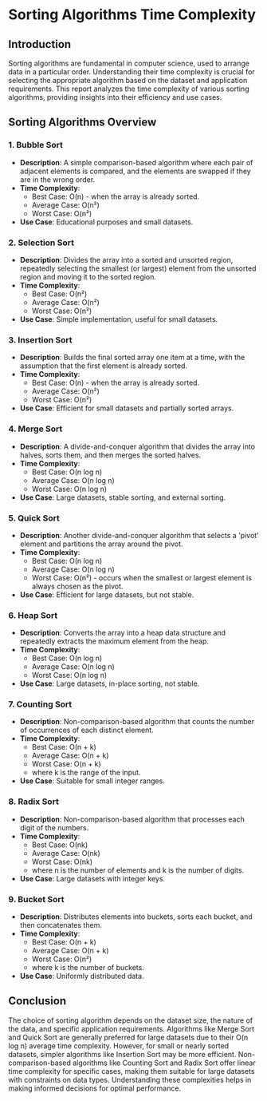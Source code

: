 # Sorting Algorithms Time Complexity

## Introduction
Sorting algorithms are fundamental in computer science, used to arrange data in a particular order. Understanding their time complexity is crucial for selecting the appropriate algorithm based on the dataset and application requirements. This report analyzes the time complexity of various sorting algorithms, providing insights into their efficiency and use cases.

## Sorting Algorithms Overview

### 1. Bubble Sort
- **Description**: A simple comparison-based algorithm where each pair of adjacent elements is compared, and the elements are swapped if they are in the wrong order.
- **Time Complexity**:
  - Best Case: O(n) - when the array is already sorted.
  - Average Case: O(n²)
  - Worst Case: O(n²)
- **Use Case**: Educational purposes and small datasets.

### 2. Selection Sort
- **Description**: Divides the array into a sorted and unsorted region, repeatedly selecting the smallest (or largest) element from the unsorted region and moving it to the sorted region.
- **Time Complexity**:
  - Best Case: O(n²)
  - Average Case: O(n²)
  - Worst Case: O(n²)
- **Use Case**: Simple implementation, useful for small datasets.

### 3. Insertion Sort
- **Description**: Builds the final sorted array one item at a time, with the assumption that the first element is already sorted.
- **Time Complexity**:
  - Best Case: O(n) - when the array is already sorted.
  - Average Case: O(n²)
  - Worst Case: O(n²)
- **Use Case**: Efficient for small datasets and partially sorted arrays.

### 4. Merge Sort
- **Description**: A divide-and-conquer algorithm that divides the array into halves, sorts them, and then merges the sorted halves.
- **Time Complexity**:
  - Best Case: O(n log n)
  - Average Case: O(n log n)
  - Worst Case: O(n log n)
- **Use Case**: Large datasets, stable sorting, and external sorting.

### 5. Quick Sort
- **Description**: Another divide-and-conquer algorithm that selects a 'pivot' element and partitions the array around the pivot.
- **Time Complexity**:
  - Best Case: O(n log n)
  - Average Case: O(n log n)
  - Worst Case: O(n²) - occurs when the smallest or largest element is always chosen as the pivot.
- **Use Case**: Efficient for large datasets, but not stable.

### 6. Heap Sort
- **Description**: Converts the array into a heap data structure and repeatedly extracts the maximum element from the heap.
- **Time Complexity**:
  - Best Case: O(n log n)
  - Average Case: O(n log n)
  - Worst Case: O(n log n)
- **Use Case**: Large datasets, in-place sorting, not stable.

### 7. Counting Sort
- **Description**: Non-comparison-based algorithm that counts the number of occurrences of each distinct element.
- **Time Complexity**:
  - Best Case: O(n + k)
  - Average Case: O(n + k)
  - Worst Case: O(n + k)
  - where k is the range of the input.
- **Use Case**: Suitable for small integer ranges.

### 8. Radix Sort
- **Description**: Non-comparison-based algorithm that processes each digit of the numbers.
- **Time Complexity**:
  - Best Case: O(nk)
  - Average Case: O(nk)
  - Worst Case: O(nk)
  - where n is the number of elements and k is the number of digits.
- **Use Case**: Large datasets with integer keys.

### 9. Bucket Sort
- **Description**: Distributes elements into buckets, sorts each bucket, and then concatenates them.
- **Time Complexity**:
  - Best Case: O(n + k)
  - Average Case: O(n + k)
  - Worst Case: O(n²)
  - where k is the number of buckets.
- **Use Case**: Uniformly distributed data.

## Conclusion
The choice of sorting algorithm depends on the dataset size, the nature of the data, and specific application requirements. Algorithms like Merge Sort and Quick Sort are generally preferred for large datasets due to their O(n log n) average time complexity. However, for small or nearly sorted datasets, simpler algorithms like Insertion Sort may be more efficient. Non-comparison-based algorithms like Counting Sort and Radix Sort offer linear time complexity for specific cases, making them suitable for large datasets with constraints on data types. Understanding these complexities helps in making informed decisions for optimal performance.